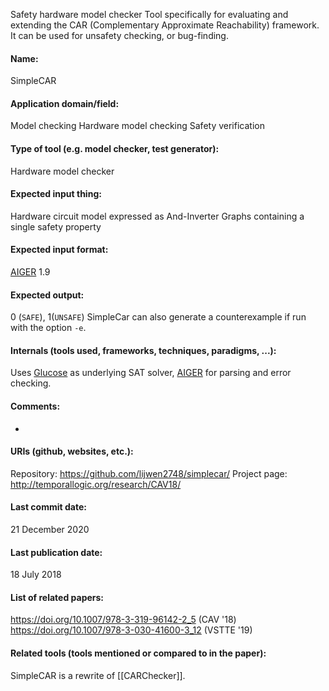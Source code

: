 Safety hardware model checker
Tool specifically for evaluating and extending the CAR (Complementary Approximate Reachability) framework. It can be used for unsafety checking, or bug-finding.

#### Name:
SimpleCAR

#### Application domain/field:
Model checking
Hardware model checking
Safety verification

#### Type of tool (e.g. model checker, test generator):
Hardware model checker

#### Expected input thing:
Hardware circuit model expressed as And-Inverter Graphs containing a single safety property

#### Expected input format:
[AIGER](../../Formats/AIGER.md) 1.9

#### Expected output:
0 (`SAFE`), 1(`UNSAFE`)
SimpleCar can also generate a counterexample if run with the option `-e`.

#### Internals (tools used, frameworks, techniques, paradigms, ...):
Uses [Glucose](../Solvers/SAT/Glucose.md) as underlying SAT solver, [AIGER](../../Formats/AIGER.md) for parsing and error checking.

#### Comments:
-

#### URIs (github, websites, etc.):
Repository: https://github.com/lijwen2748/simplecar/
Project page: http://temporallogic.org/research/CAV18/

#### Last commit date:
21 December 2020

#### Last publication date:
18 July 2018

#### List of related papers:
https://doi.org/10.1007/978-3-319-96142-2_5 (CAV '18)
https://doi.org/10.1007/978-3-030-41600-3_12 (VSTTE '19)

#### Related tools (tools mentioned or compared to in the paper):
SimpleCAR is a rewrite of [[CARChecker]].
